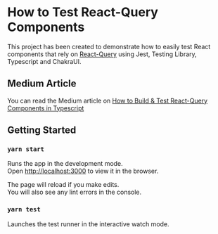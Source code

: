 # How to Test React-Query Components

This project has been created to demonstrate how to easily test React components that rely on [React-Query](https://react-query.tanstack.com/) using Jest, Testing Library, Typescript and ChakraUI.

## Medium Article

You can read the Medium article on [How to Build & Test React-Query Components in Typescript](https://nextglabs.medium.com/how-to-build-test-react-query-components-in-typescript-9527dc9924da)

## Getting Started

### `yarn start`

Runs the app in the development mode.\
Open [http://localhost:3000](http://localhost:3000) to view it in the browser.

The page will reload if you make edits.\
You will also see any lint errors in the console.

### `yarn test`

Launches the test runner in the interactive watch mode.

